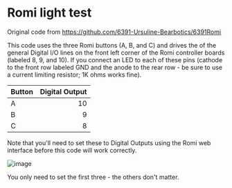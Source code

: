 # Romi light test

Original code from https://github.com/6391-Ursuline-Bearbotics/6391Romi

This code uses the three Romi buttons (A, B, and C) and drives the of the
general Digital I/O lines on the front left corner of the Romi controller
boards (labeled 8, 9, and 10).
If you connect an LED to each of these pins
(cathode to the front row labeled GND and the anode to the rear row - be sure to use a current limiting resistor; 1K ohms works fine).

| Button | Digital Output |
| :----- | -------------: |
|    A   |      10        |
|    B   |       9        |
|    C   |       8        |

Note that you'll need to set these to Digital Outputs using the Romi web interface before this code will work correctly.

![image](https://user-images.githubusercontent.com/10516156/113965320-c18c2880-97f2-11eb-9197-aa54ca7e1d57.png)

You only need to set the first three - the others don't matter.

